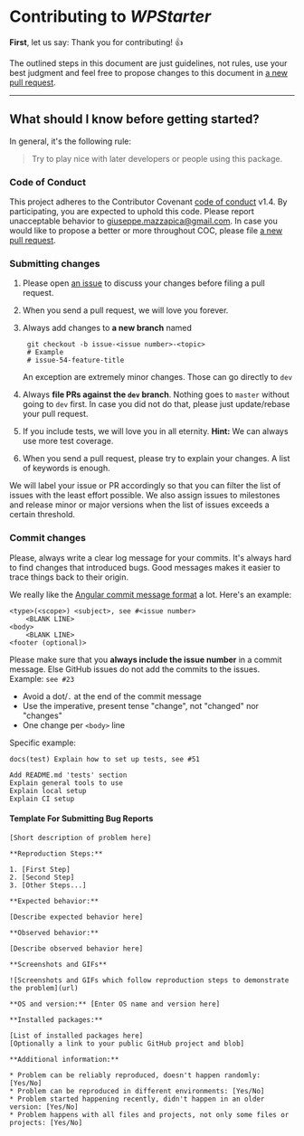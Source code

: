 # Contributing to _WPStarter_

**First**, let us say: Thank you for contributing! :+1:

The outlined steps in this document are just guidelines, not rules, 
use your best judgment and feel free to propose changes to this document 
in [a new pull request](https://github.com/wecodemore/wpstarter/compare).

---

## What should I know before getting started?

In general, it's the following rule:

> Try to play nice with later developers or people using this package.

### Code of Conduct

This project adheres to the Contributor Covenant 
[code of conduct](http://contributor-covenant.org/version/1/4/) v1.4.
By participating, you are expected to uphold this code.
Please report unacceptable behavior to [giuseppe.mazzapica@gmail.com](mailto:giuseppe.mazzapica@gmail.com).
In case you would like to propose a better or more throughout COC, please file 
[a new pull request](https://github.com/wecodemore/wpstarter/compare).

### Submitting changes

1. Please open [an issue](https://github.com/wecodemore/wpstarter/issues/new) 
   to discuss your changes before filing a pull request.
2. When you send a pull request, we will love you forever.
3. Always add changes to **a new branch** named 

        git checkout -b issue-<issue number>-<topic>
        # Example
        # issue-54-feature-title

    An exception are extremely minor changes. Those can go directly to `dev`  

4. Always **file PRs against the `dev` branch**. Nothing goes to `master` without 
   going to `dev` first. In case you did not do that, please just update/rebase 
   your pull request.
5. If you include tests, we will love you in all eternity. 
   **Hint:** We can always use more test coverage.
6. When you send a pull request, please try to explain your changes. A list of 
   keywords is enough.

We will label your issue or PR accordingly so that you can filter the list of 
issues with the least effort possible. We also assign issues to milestones and 
release minor or major versions when the list of issues exceeds a certain 
threshold.

### Commit changes

Please, always write a clear log message for your commits. It's always hard 
to find changes that introduced bugs. Good messages makes it easier to trace 
things back to their origin.

We really like the 
[Angular commit message format](https://github.com/angular/angular.js/blob/5d695e5566212d93da0fc1281d5d39ffee0039a3/CONTRIBUTING.md#commit-message-format) 
a lot. Here's an example:

```
<type>(<scope>) <subject>, see #<issue number>
    <BLANK LINE>
<body>
    <BLANK LINE>
<footer (optional)>
```

Please make sure that you **always include the issue number** in a commit message. 
Else GitHub issues do not add the commits to the issues. Example: `see #23`

 * Avoid a dot/`.` at the end of the commit message
 * Use the imperative, present tense "change", not "changed" nor "changes"
 * One change per `<body>` line

Specific example:

```
docs(test) Explain how to set up tests, see #51

Add README.md 'tests' section
Explain general tools to use
Explain local setup
Explain CI setup
```

#### Template For Submitting Bug Reports

    [Short description of problem here]

    **Reproduction Steps:**

    1. [First Step]
    2. [Second Step]
    3. [Other Steps...]

    **Expected behavior:**

    [Describe expected behavior here]

    **Observed behavior:**

    [Describe observed behavior here]

    **Screenshots and GIFs**

    ![Screenshots and GIFs which follow reproduction steps to demonstrate the problem](url)

    **OS and version:** [Enter OS name and version here]

    **Installed packages:**

    [List of installed packages here]
    [Optionally a link to your public GitHub project and blob]

    **Additional information:**

    * Problem can be reliably reproduced, doesn't happen randomly: [Yes/No]
    * Problem can be reproduced in different environments: [Yes/No]
    * Problem started happening recently, didn't happen in an older version: [Yes/No]
    * Problem happens with all files and projects, not only some files or projects: [Yes/No]